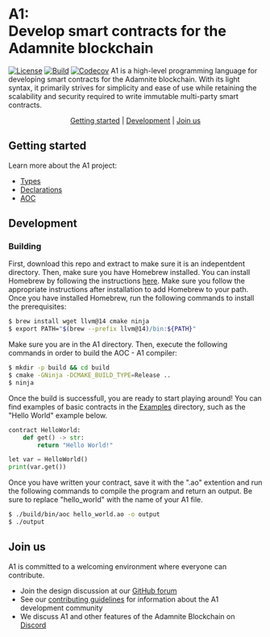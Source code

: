 # A1: <br/> Develop smart contracts for the Adamnite blockchain

[![License](https://img.shields.io/badge/license-MIT-brightgreen.svg?style=flat)](https://github.com/m-peko/bitflags/blob/master/LICENSE)
[![Build](https://github.com/Adamnite/A1/actions/workflows/build.yml/badge.svg)](https://github.com/Adamnite/A1/actions/workflows/build.yml)
[![Codecov](https://codecov.io/gh/Adamnite/A1/branch/main/graph/badge.svg?token=YBUVS7JAEQ)](https://codecov.io/gh/Adamnite/A1)
A1 is a high-level programming language for developing smart contracts for the Adamnite blockchain. With its light syntax, it primarily strives for simplicity and ease of use while retaining the scalability and security required to write immutable multi-party smart contracts.

<p align="center">
    <a href="#getting-started">Getting started</a> |
    <a href="#development">Development</a> |
    <a href="#join-us">Join us</a>
</p>

## Getting started

Learn more about the A1 project:

- [Types](Docs/Types.md)
- [Declarations](Docs/Declarations.md)
- [AOC](AOC/README.md)

## Development

### Building

First, download this repo and extract to make sure it is an indepentdent directory. Then, make sure you have Homebrew installed. You can install Homebrew by following the instructions [here](https://brew.sh/). Make sure you follow the appropriate instructions after installation to add Homebrew to your path. Once you have installed Homebrew, run the following commands to install the prerequisites:

```sh
$ brew install wget llvm@14 cmake ninja
$ export PATH="$(brew --prefix llvm@14)/bin:${PATH}"
```

Make sure you are in the A1 directory. Then, execute the following commands in order to build the AOC - A1 compiler:

```sh
$ mkdir -p build && cd build
$ cmake -GNinja -DCMAKE_BUILD_TYPE=Release ..
$ ninja
```

Once the build is successfull, you are ready to start playing around!
You can find examples of basic contracts in the [Examples](https://github.com/Adamnite/A1/tree/main/Examples) directory, such as the "Hello World" example below.

```python
contract HelloWorld:
    def get() -> str:
        return "Hello World!"

let var = HelloWorld()
print(var.get())
```

Once you have written your contract, save it with the ".ao" extention and run the following commands to compile the program and return an output. Be sure to replace "hello_world" with the name of your A1 file.

```sh
$ ./build/bin/aoc hello_world.ao -o output
$ ./output
```

## Join us

A1 is committed to a welcoming environment where everyone can contribute.

- Join the design discussion at our [GitHub forum](https://github.com/Adamnite/A1/discussions)
- See our [contributing guidelines](CONTRIBUTING.md) for information about the A1 development community
- We discuss A1 and other features of the Adamnite Blockchain on [Discord](https://discord.gg/AxbRrXvS)

